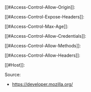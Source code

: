 [[#Access-Control-Allow-Origin]]:

[[#Access-Control-Expose-Headers]]:

[[#Access-Control-Max-Age]]:

[[#Access-Control-Allow-Credentials]]:

[[#Access-Control-Allow-Methods]]:

[[#Access-Control-Allow-Headers]]:

[[#Host]]:


Source:
- https://developer.mozilla.org/


